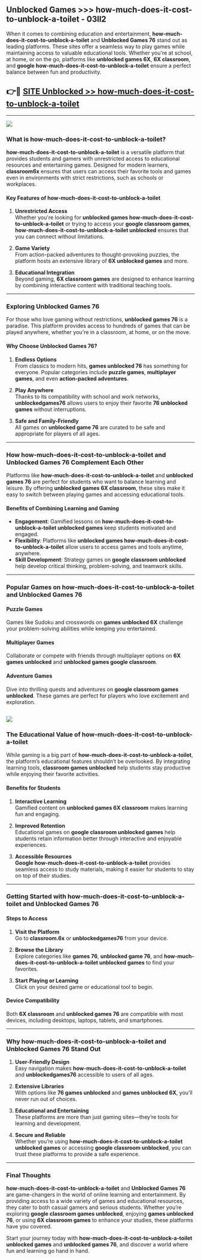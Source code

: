 ## Unblocked Games >>> how-much-does-it-cost-to-unblock-a-toilet - 03ll2 

When it comes to combining education and entertainment, **how-much-does-it-cost-to-unblock-a-toilet** and **Unblocked Games 76** stand out as leading platforms. These sites offer a seamless way to play games while maintaining access to valuable educational tools. Whether you're at school, at home, or on the go, platforms like **unblocked games 6X**, **6X classroom**, and **google how-much-does-it-cost-to-unblock-a-toilet** ensure a perfect balance between fun and productivity.
## 👉🔴 [SITE Unblocked >> how-much-does-it-cost-to-unblock-a-toilet](http://premium.freeplayer.one?title=how-much-does-it-cost-to-unblock-a-toilet&ref=22JU)
---
<a href="http://premium.freeplayer.one?title=how-much-does-it-cost-to-unblock-a-toilet&ref=22JU/"><img src="https://github.com/user-attachments/assets/438f12ca-57a4-47a3-8ead-c64da593a1e5"/></a>
### What is how-much-does-it-cost-to-unblock-a-toilet?  

**how-much-does-it-cost-to-unblock-a-toilet** is a versatile platform that provides students and gamers with unrestricted access to educational resources and entertaining games. Designed for modern learners, **classroom6x** ensures that users can access their favorite tools and games even in environments with strict restrictions, such as schools or workplaces.  

#### Key Features of how-much-does-it-cost-to-unblock-a-toilet  

1. **Unrestricted Access**  
   Whether you're looking for **unblocked games how-much-does-it-cost-to-unblock-a-toilet** or trying to access your **google classroom games**, **how-much-does-it-cost-to-unblock-a-toilet unblocked** ensures that you can connect without limitations.  

2. **Game Variety**  
   From action-packed adventures to thought-provoking puzzles, the platform hosts an extensive library of **6X unblocked games** and more.  

3. **Educational Integration**  
   Beyond gaming, **6X classroom games** are designed to enhance learning by combining interactive content with traditional teaching tools.  



---

### Exploring Unblocked Games 76  

For those who love gaming without restrictions, **unblocked games 76** is a paradise. This platform provides access to hundreds of games that can be played anywhere, whether you're in a classroom, at home, or on the move.  

#### Why Choose Unblocked Games 76?  

1. **Endless Options**  
   From classics to modern hits, **games unblocked 76** has something for everyone. Popular categories include **puzzle games**, **multiplayer games**, and even **action-packed adventures**.  

2. **Play Anywhere**  
   Thanks to its compatibility with school and work networks, **unblockedgames76** allows users to enjoy their favorite **76 unblocked games** without interruptions.  

3. **Safe and Family-Friendly**  
   All games on **unblocked game 76** are curated to be safe and appropriate for players of all ages.  

---

### How how-much-does-it-cost-to-unblock-a-toilet and Unblocked Games 76 Complement Each Other  

Platforms like **how-much-does-it-cost-to-unblock-a-toilet** and **unblocked games 76** are perfect for students who want to balance learning and leisure. By offering **unblocked games 6X classroom**, these sites make it easy to switch between playing games and accessing educational tools.  

#### Benefits of Combining Learning and Gaming  

- **Engagement**: Gamified lessons on **how-much-does-it-cost-to-unblock-a-toilet unblocked games** keep students motivated and engaged.  
- **Flexibility**: Platforms like **unblocked games how-much-does-it-cost-to-unblock-a-toilet** allow users to access games and tools anytime, anywhere.  
- **Skill Development**: Strategy games on **google classroom unblocked** help develop critical thinking, problem-solving, and teamwork skills.  

---

### Popular Games on how-much-does-it-cost-to-unblock-a-toilet and Unblocked Games 76  

#### Puzzle Games  

Games like Sudoku and crosswords on **games unblocked 6X** challenge your problem-solving abilities while keeping you entertained.  

#### Multiplayer Games  

Collaborate or compete with friends through multiplayer options on **6X games unblocked** and **unblocked games google classroom**.  

#### Adventure Games  

Dive into thrilling quests and adventures on **google classroom games unblocked**. These games are perfect for players who love excitement and exploration.  

<a href="http://download.freeplayer.one?title=how-much-does-it-cost-to-unblock-a-toilet&ref=23D/"><img src="https://github.com/user-attachments/assets/fe0c3e91-c8e1-489c-acf0-e2f614c12fb8"/></a>
---

### The Educational Value of how-much-does-it-cost-to-unblock-a-toilet  

While gaming is a big part of **how-much-does-it-cost-to-unblock-a-toilet**, the platform’s educational features shouldn’t be overlooked. By integrating learning tools, **classroom games unblocked** help students stay productive while enjoying their favorite activities.  

#### Benefits for Students  

1. **Interactive Learning**  
   Gamified content on **unblocked games 6X classroom** makes learning fun and engaging.  

2. **Improved Retention**  
   Educational games on **google classroom unblocked games** help students retain information better through interactive and enjoyable experiences.  

3. **Accessible Resources**  
   **Google how-much-does-it-cost-to-unblock-a-toilet** provides seamless access to study materials, making it easier for students to stay on top of their studies.  

---

### Getting Started with how-much-does-it-cost-to-unblock-a-toilet and Unblocked Games 76  

#### Steps to Access  

1. **Visit the Platform**  
   Go to **classroom.6x** or **unblockedgames76** from your device.  

2. **Browse the Library**  
   Explore categories like **games 76**, **unblocked game 76**, and **how-much-does-it-cost-to-unblock-a-toilet unblocked games** to find your favorites.  

3. **Start Playing or Learning**  
   Click on your desired game or educational tool to begin.  

#### Device Compatibility  

Both **6X classroom** and **unblocked games 76** are compatible with most devices, including desktops, laptops, tablets, and smartphones.  

---

### Why how-much-does-it-cost-to-unblock-a-toilet and Unblocked Games 76 Stand Out  

1. **User-Friendly Design**  
   Easy navigation makes **how-much-does-it-cost-to-unblock-a-toilet** and **unblockedgames76** accessible to users of all ages.  

2. **Extensive Libraries**  
   With options like **76 games unblocked** and **games unblocked 6X**, you’ll never run out of choices.  

3. **Educational and Entertaining**  
   These platforms are more than just gaming sites—they’re tools for learning and development.  

4. **Secure and Reliable**  
   Whether you’re using **how-much-does-it-cost-to-unblock-a-toilet unblocked games** or accessing **google classroom unblocked**, you can trust these platforms to provide a safe experience.  

---

### Final Thoughts  

**how-much-does-it-cost-to-unblock-a-toilet** and **Unblocked Games 76** are game-changers in the world of online learning and entertainment. By providing access to a wide variety of games and educational resources, they cater to both casual gamers and serious students. Whether you’re exploring **google classroom games unblocked**, enjoying **games unblocked 76**, or using **6X classroom games** to enhance your studies, these platforms have you covered.  

Start your journey today with **how-much-does-it-cost-to-unblock-a-toilet unblocked games** and **unblocked games 76**, and discover a world where fun and learning go hand in hand.  